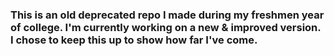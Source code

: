 ### This is an old deprecated repo I made during my freshmen year of college. I'm currently working on a new & improved version. I chose to keep this up to show how far I've come.
